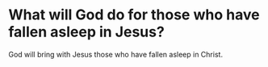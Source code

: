 # What will God do for those who have fallen asleep in Jesus?

God will bring with Jesus those who have fallen asleep in Christ.
